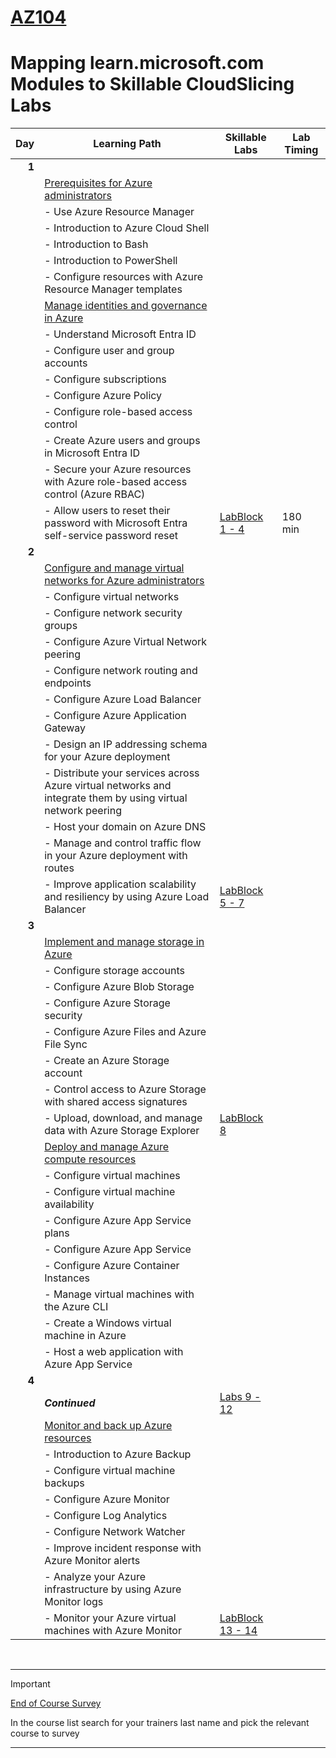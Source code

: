 # [AZ104](https://learn.microsoft.com/en-gb/training/courses/az-104t00?WT.mc_id=ilt_partner_webpage_wwl&ocid=509519#study-guide)
# Mapping learn.microsoft.com Modules to Skillable CloudSlicing Labs



|Day|Learning Path| Skillable Labs| Lab Timing |
|---:|---|---|---|
|**1**|
||[Prerequisites for Azure administrators](https://learn.microsoft.com/en-gb/training/paths/az-104-administrator-prerequisites/) | ||
||  - Use Azure Resource Manager |||
||  - Introduction to Azure Cloud Shell |||
||  - Introduction to Bash |||
||  - Introduction to PowerShell |||
||  - Configure resources with Azure Resource Manager templates |||
||[Manage identities and governance in Azure](https://learn.microsoft.com/en-gb/training/paths/az-104-manage-identities-governance/) | ||
||  - Understand Microsoft Entra ID |||
||  - Configure user and group accounts |||
||  - Configure subscriptions |||
||  - Configure Azure Policy |||
||  - Configure role-based access control |||
||  - Create Azure users and groups in Microsoft Entra ID |||
||  - Secure your Azure resources with Azure role-based access control (Azure RBAC) |||
||  - Allow users to reset their password with Microsoft Entra self-service password reset |[LabBlock 1 - 4](https://lumify.learnondemand.net/)|180 min|
|**2**|
||[Configure and manage virtual networks for Azure administrators](https://learn.microsoft.com/en-gb/training/paths/az-104-manage-virtual-networks/) | ||
||  - Configure virtual networks |||
||  - Configure network security groups |||
||  - Configure Azure Virtual Network peering |||
||  - Configure network routing and endpoints |||
||  - Configure Azure Load Balancer |||
||  - Configure Azure Application Gateway |||
||  - Design an IP addressing schema for your Azure deployment |||
||  - Distribute your services across Azure virtual networks and integrate them by using virtual network peering |||
||  - Host your domain on Azure DNS |||
||  - Manage and control traffic flow in your Azure deployment with routes |||
||  - Improve application scalability and resiliency by using Azure Load Balancer |[LabBlock 5 - 7](https://lumify.learnondemand.net/)||
|**3**|
||[Implement and manage storage in Azure](https://learn.microsoft.com/en-gb/training/paths/az-104-manage-storage/) | ||
||  - Configure storage accounts |||
||  - Configure Azure Blob Storage |||
||  - Configure Azure Storage security |||
||  - Configure Azure Files and Azure File Sync |||
||  - Create an Azure Storage account |||
||  - Control access to Azure Storage with shared access signatures |||
||  - Upload, download, and manage data with Azure Storage Explorer |[LabBlock 8](https://lumify.learnondemand.net/)||
||[Deploy and manage Azure compute resources](https://learn.microsoft.com/en-gb/training/paths/az-104-manage-compute-resources/) | ||
||  - Configure virtual machines |||
||  - Configure virtual machine availability |||
||  - Configure Azure App Service plans |||
||  - Configure Azure App Service |||
||  - Configure Azure Container Instances |||
||  - Manage virtual machines with the Azure CLI |||
||  - Create a Windows virtual machine in Azure |||
||  - Host a web application with Azure App Service |||
|**4**|
||***Continued***| [Labs 9 - 12](https://lumify.learnondemand.net/)||
||[Monitor and back up Azure resources](https://learn.microsoft.com/en-gb/training/paths/az-104-monitor-backup-resources/) | ||
||  - Introduction to Azure Backup |||
||  - Configure virtual machine backups |||
||  - Configure Azure Monitor |||
||  - Configure Log Analytics |||
||  - Configure Network Watcher |||
||  - Improve incident response with Azure Monitor alerts |||
||  - Analyze your Azure infrastructure by using Azure Monitor logs |||
||  - Monitor your Azure virtual machines with Azure Monitor |[LabBlock 13 - 14](https://lumify.learnondemand.net/)||
<br>

---
> [!IMPORTANT]
> [End of Course Survey](https://www.metricsthatmatter.com/dim319)
> 
> In the course list search for your trainers last name and pick the relevant course to survey

---

<br>
